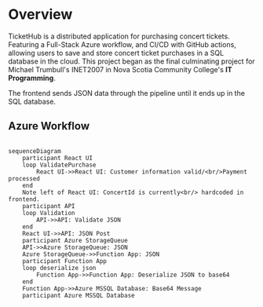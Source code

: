 # Overview
TicketHub is a distributed application for purchasing concert tickets. Featuring a Full-Stack Azure workflow, and CI/CD with GitHub actions, allowing users to save and store concert ticket purchases in a SQL database in the cloud. This project began as the final culminating project for Michael Trumbull's INET2007 in Nova Scotia Community College's **IT Programming**. 

The frontend sends JSON data through the pipeline until it ends up in the SQL database. 

## Azure Workflow


```mermaid

sequenceDiagram
    participant React UI
    loop ValidatePurchase
        React UI->>React UI: Customer information valid/<br/>Payment processed
    end
    Note left of React UI: ConcertId is currently<br/> hardcoded in frontend.
    participant API
    loop Validation
        API->>API: Validate JSON
    end
    React UI->>API: JSON Post
    participant Azure StorageQueue
    API->>Azure StorageQueue: JSON
    Azure StorageQueue->>Function App: JSON
    participant Function App 
    loop deserialize json
        Function App->>Function App: Deserialize JSON to base64
    end
    Function App->>Azure MSSQL Database: Base64 Message
    participant Azure MSSQL Database
    
    


```